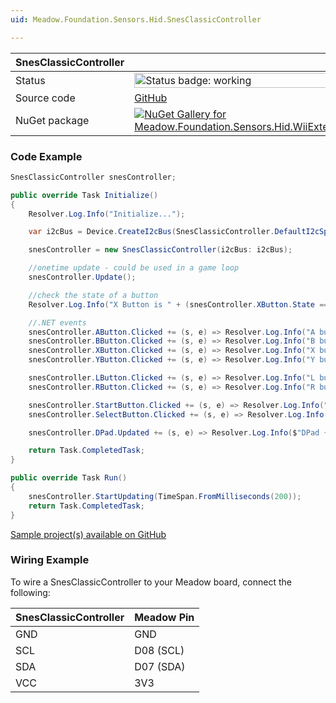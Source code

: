 ```yaml
---
uid: Meadow.Foundation.Sensors.Hid.SnesClassicController

---
```


| SnesClassicController | |
|--------|--------|
| Status | <img src="https://img.shields.io/badge/Working-brightgreen" style="width: auto; height: -webkit-fill-available;" alt="Status badge: working" /> |
| Source code | [GitHub](https://github.com/WildernessLabs/Meadow.Foundation/tree/main/Source/Meadow.Foundation.Peripherals/Sensors.Hid.WiiExtensionControllers) |
| NuGet package | <a href="https://www.nuget.org/packages/Meadow.Foundation.Sensors.Hid.WiiExtensionControllers/" target="_blank"><img src="https://img.shields.io/nuget/v/Meadow.Foundation.Sensors.Hid.WiiExtensionControllers.svg?label=Meadow.Foundation.Sensors.Hid.WiiExtensionControllers" alt="NuGet Gallery for Meadow.Foundation.Sensors.Hid.WiiExtensionControllers" /></a> |

### Code Example

```csharp
SnesClassicController snesController;

public override Task Initialize()
{
    Resolver.Log.Info("Initialize...");

    var i2cBus = Device.CreateI2cBus(SnesClassicController.DefaultI2cSpeed);

    snesController = new SnesClassicController(i2cBus: i2cBus);

    //onetime update - could be used in a game loop
    snesController.Update();

    //check the state of a button
    Resolver.Log.Info("X Button is " + (snesController.XButton.State == true ? "pressed" : "not pressed"));

    //.NET events
    snesController.AButton.Clicked += (s, e) => Resolver.Log.Info("A button clicked");
    snesController.BButton.Clicked += (s, e) => Resolver.Log.Info("B button clicked");
    snesController.XButton.Clicked += (s, e) => Resolver.Log.Info("X button clicked");
    snesController.YButton.Clicked += (s, e) => Resolver.Log.Info("Y button clicked");

    snesController.LButton.Clicked += (s, e) => Resolver.Log.Info("L button clicked");
    snesController.RButton.Clicked += (s, e) => Resolver.Log.Info("R button clicked");

    snesController.StartButton.Clicked += (s, e) => Resolver.Log.Info("+ button clicked");
    snesController.SelectButton.Clicked += (s, e) => Resolver.Log.Info("- button clicked");

    snesController.DPad.Updated += (s, e) => Resolver.Log.Info($"DPad {e.New}");

    return Task.CompletedTask;
}

public override Task Run()
{
    snesController.StartUpdating(TimeSpan.FromMilliseconds(200));
    return Task.CompletedTask;
}

```

[Sample project(s) available on GitHub](https://github.com/WildernessLabs/Meadow.Foundation/tree/main/Source/Meadow.Foundation.Peripherals/Sensors.Hid.WiiExtensionControllers/Samples/SnesClassicController_Sample)

### Wiring Example

To wire a SnesClassicController to your Meadow board, connect the following:

| SnesClassicController  | Meadow Pin  |
|---------|-------------|
| GND     | GND         |
| SCL     | D08 (SCL)   |
| SDA     | D07 (SDA)   |
| VCC     | 3V3         |
